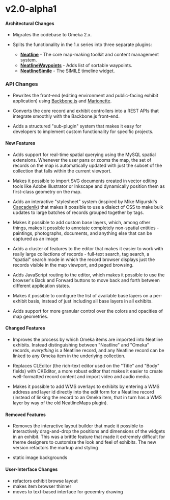 # v2.0-alpha1

#### Architectural Changes

  * Migrates the codebase to Omeka 2.x.

  * Splits the functionality in the 1.x series into three separate plugins:
    * **[Neatline](https://github.com/scholarslab/Neatline)** - The core map-making toolkit and content management system.
    * **[NeatlineWaypoints](https://github.com/scholarslab/nl-widget-Waypoints)** - Adds list of sortable waypoints.
    * **[NeatlineSimile](https://github.com/scholarslab/nl-widget-Simile)** - The SIMILE timeline widget.

### API Changes

  * Rewrites the front-end (editing environment and public-facing exhibit application) using [Backbone.js](https://github.com/documentcloud/backbone) and [Marionette](https://github.com/marionettejs/backbone.marionette).

  * Converts the core record and exhibit controllers into a REST APIs that integrate smoothly with the Backbone.js front-end.

  * Adds a structured "sub-plugin" system that makes it easy for developers to implement custom functionality for specific projects.

#### New Features

  * Adds support for real-time spatial querying using the MySQL spatial extensions. Whenever the user pans or zooms the map, the set of records on the map is automatically updated with just the subset of the collection that falls within the current viewport.

  * Makes it possible to import SVG documents created in vector editing tools like Adobe Illustrator or Inkscape and dynamically position them as first-class geometry on the map.

  * Adds an interactive "stylesheet" system (inspired by Mike Migurski's [Cascadenik](https://github.com/mapnik/Cascadenik)) that makes it possible to use a dialect of CSS to make bulk updates to large batches of records grouped together by tags.

  * Makes it possible to add custom base layers, which, among other things, makes it possible to annotate completely non-spatial entities - paintings, photographs, documents, and anything else that can be captured as an image

  * Adds a cluster of features to the editor that makes it easier to work with really large collections of records - full-text search, tag search, a "spatial" search mode in which the record browser displays just the records visible in the map viewport, and paged browsing.

  * Adds JavaScript routing to the editor, which makes it possible to use the browser's Back and Forward buttons to move back and forth between different application states.

  * Makes it possible to configure the list of available base layers on a per-exhibit basis, instead of just including all base layers in all exhibits.

  * Adds support for more granular control over the colors and opacities of map geometries.

#### Changed Features

  * Improves the process by which Omeka items are imported into Neatline exhibits. Instead distinguishing between "Neatline" and "Omeka" records, _everything_ is a Neatline record, and any Neatline record can be linked to any Omeka item in the underlying collection.

  * Replaces CLEditor (the rich-text editor used on the "Title" and "Body" fields) with CKEditor, a more robust editor that makes it easier to create well-formatted record content and import video and audio media.

  * Makes it possible to add WMS overlays to exhibits by entering a WMS address and layer id directly into the edit form for a Neatline record (instead of linking the record to an Omeka item, that in turn has a WMS layer by way of the old NeatlineMaps plugin).

#### Removed Features

  * Removes the interactive layout builder that made it possible to interactively drag-and-drop the positions and dimensions of the widgets in an exhibit. This was a brittle feature that made it extremely difficult for theme designers to customize the look and feel of exhibits. The new version refactors the markup and styling 

  - static image backgrounds

#### User-Interface Changes

  - refactors exhibit browse layout
  - makes item browser thinner
  - moves to text-based interface for geoemtry drawing


